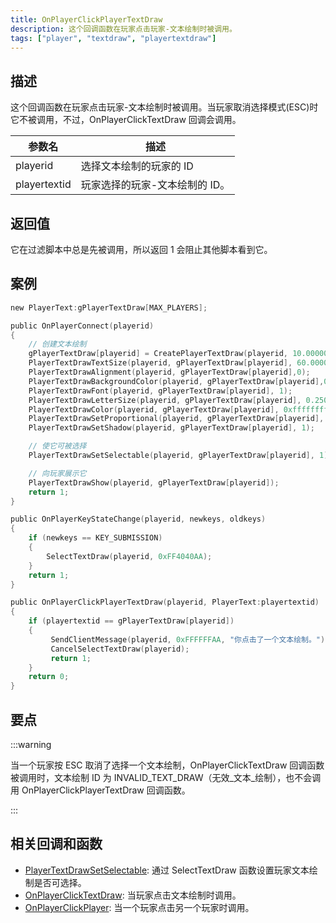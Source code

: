 ```yaml
---
title: OnPlayerClickPlayerTextDraw
description: 这个回调函数在玩家点击玩家-文本绘制时被调用。
tags: ["player", "textdraw", "playertextdraw"]
---
```


## 描述

这个回调函数在玩家点击玩家-文本绘制时被调用。当玩家取消选择模式(ESC)时它不被调用，不过，OnPlayerClickTextDraw 回调会调用。

| 参数名       | 描述                           |
| ------------ | ------------------------------ |
| playerid     | 选择文本绘制的玩家的 ID        |
| playertextid | 玩家选择的玩家-文本绘制的 ID。 |

## 返回值

它在过滤脚本中总是先被调用，所以返回 1 会阻止其他脚本看到它。

## 案例

```c
new PlayerText:gPlayerTextDraw[MAX_PLAYERS];

public OnPlayerConnect(playerid)
{
    // 创建文本绘制
    gPlayerTextDraw[playerid] = CreatePlayerTextDraw(playerid, 10.000000, 141.000000, "MyTextDraw");
    PlayerTextDrawTextSize(playerid, gPlayerTextDraw[playerid], 60.000000, 20.000000);
    PlayerTextDrawAlignment(playerid, gPlayerTextDraw[playerid],0);
    PlayerTextDrawBackgroundColor(playerid, gPlayerTextDraw[playerid],0x000000ff);
    PlayerTextDrawFont(playerid, gPlayerTextDraw[playerid], 1);
    PlayerTextDrawLetterSize(playerid, gPlayerTextDraw[playerid], 0.250000, 1.000000);
    PlayerTextDrawColor(playerid, gPlayerTextDraw[playerid], 0xffffffff);
    PlayerTextDrawSetProportional(playerid, gPlayerTextDraw[playerid], 1);
    PlayerTextDrawSetShadow(playerid, gPlayerTextDraw[playerid], 1);

    // 使它可被选择
    PlayerTextDrawSetSelectable(playerid, gPlayerTextDraw[playerid], 1);

    // 向玩家展示它
    PlayerTextDrawShow(playerid, gPlayerTextDraw[playerid]);
    return 1;
}

public OnPlayerKeyStateChange(playerid, newkeys, oldkeys)
{
    if (newkeys == KEY_SUBMISSION)
    {
        SelectTextDraw(playerid, 0xFF4040AA);
    }
    return 1;
}

public OnPlayerClickPlayerTextDraw(playerid, PlayerText:playertextid)
{
    if (playertextid == gPlayerTextDraw[playerid])
    {
         SendClientMessage(playerid, 0xFFFFFFAA, "你点击了一个文本绘制。");
         CancelSelectTextDraw(playerid);
         return 1;
    }
    return 0;
}
```

## 要点

:::warning

当一个玩家按 ESC 取消了选择一个文本绘制，OnPlayerClickTextDraw 回调函数被调用时，文本绘制 ID 为 INVALID_TEXT_DRAW（无效\_文本\_绘制），也不会调用 OnPlayerClickPlayerTextDraw 回调函数。

:::

## 相关回调和函数

- [PlayerTextDrawSetSelectable](../functions/PlayerTextDrawSetSelectable): 通过 SelectTextDraw 函数设置玩家文本绘制是否可选择。
- [OnPlayerClickTextDraw](OnPlayerClickTextDraw): 当玩家点击文本绘制时调用。
- [OnPlayerClickPlayer](OnPlayerClickPlayer): 当一个玩家点击另一个玩家时调用。

